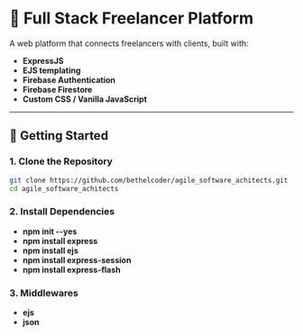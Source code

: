 # 💼 Full Stack Freelancer Platform

A web platform that connects freelancers with clients, built with:

- **ExpressJS**
- **EJS templating**
- **Firebase Authentication**
- **Firebase Firestore**
- **Custom CSS / Vanilla JavaScript**

---

## 🚀 Getting Started

### 1. Clone the Repository

```bash
git clone https://github.com/bethelcoder/agile_software_achitects.git
cd agile_software_achitects

```

### 2. Install Dependencies

- **npm init --yes**
- **npm install express**
- **npm install ejs**
- **npm install express-session**
- **npm install express-flash**


### 3. Middlewares

- **ejs**
- **json**
